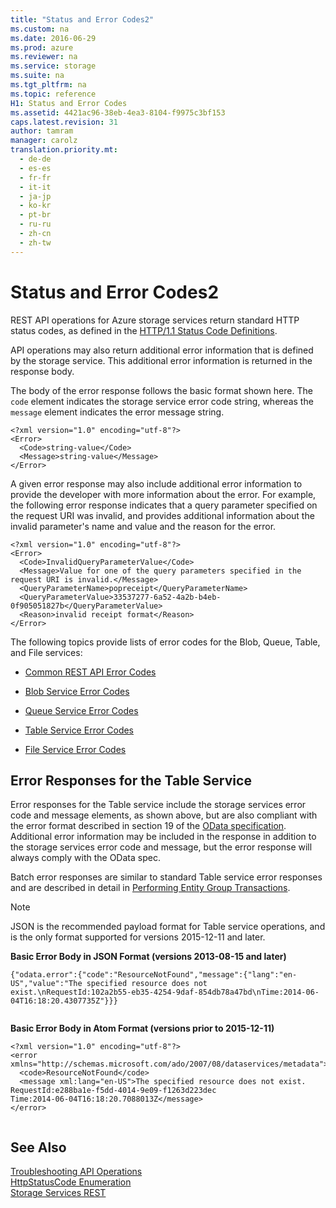```yaml
---
title: "Status and Error Codes2"
ms.custom: na
ms.date: 2016-06-29
ms.prod: azure
ms.reviewer: na
ms.service: storage
ms.suite: na
ms.tgt_pltfrm: na
ms.topic: reference
H1: Status and Error Codes
ms.assetid: 4421ac96-38eb-4ea3-8104-f9975c3bf153
caps.latest.revision: 31
author: tamram
manager: carolz
translation.priority.mt: 
  - de-de
  - es-es
  - fr-fr
  - it-it
  - ja-jp
  - ko-kr
  - pt-br
  - ru-ru
  - zh-cn
  - zh-tw
---
```

# Status and Error Codes2
REST API operations for Azure storage services return standard HTTP status codes, as defined in the [HTTP/1.1 Status Code Definitions](http://www.w3.org/Protocols/rfc2616/rfc2616-sec10.html).  
  
 API operations may also return additional error information that is defined by the storage service. This additional error information is returned in the response body.  
  
 The body of the error response follows the basic format shown here. The `code` element indicates the storage service error code string, whereas the `message` element indicates the error message string.  
  
```  
<?xml version="1.0" encoding="utf-8"?>  
<Error>  
  <Code>string-value</Code>  
  <Message>string-value</Message>  
</Error>  
```  
  
 A given error response may also include additional error information to provide the developer with more information about the error. For example, the following error response indicates that a query parameter specified on the request URI was invalid, and provides additional information about the invalid parameter's name and value and the reason for the error.  
  
```  
<?xml version="1.0" encoding="utf-8"?>  
<Error>  
  <Code>InvalidQueryParameterValue</Code>  
  <Message>Value for one of the query parameters specified in the request URI is invalid.</Message>  
  <QueryParameterName>popreceipt</QueryParameterName>  
  <QueryParameterValue>33537277-6a52-4a2b-b4eb-0f905051827b</QueryParameterValue>  
  <Reason>invalid receipt format</Reason>  
</Error>  
```  
  
 The following topics provide lists of error codes for the Blob, Queue, Table, and File services:  
  
-   [Common REST API Error Codes](../StorageServicesREST/Common-REST-API-Error-Codes.md)  
  
-   [Blob Service Error Codes](../StorageServicesREST/Blob-Service-Error-Codes.md)  
  
-   [Queue Service Error Codes](../StorageServicesREST/Queue-Service-Error-Codes.md)  
  
-   [Table Service Error Codes](../StorageServicesREST/Table-Service-Error-Codes.md)  
  
-   [File Service Error Codes](../StorageServicesREST/File-Service-Error-Codes.md)  
  
## Error Responses for the Table Service  
 Error responses for the Table service include the storage services error code and message elements, as shown above, but are also compliant with the error format described in section 19 of the [OData specification](http://go.microsoft.com/fwlink/?LinkId=301473). Additional error information may be included in the response in addition to the storage services error code and message, but the error response will always comply with the OData spec.  
  
 Batch error responses are similar to standard Table service error responses and are described in detail in [Performing Entity Group Transactions](../StorageServicesREST/Performing-Entity-Group-Transactions.md).  
  
> [!NOTE]
>  JSON is the recommended payload format for Table service operations, and is the only format supported for versions 2015-12-11 and later.  
  
 **Basic Error Body in JSON Format (versions 2013-08-15 and later)**  
  
```  
{"odata.error":{"code":"ResourceNotFound","message":{"lang":"en-US","value":"The specified resource does not exist.\nRequestId:102a2b55-eb35-4254-9daf-854db78a47bd\nTime:2014-06-04T16:18:20.4307735Z"}}}  
  
```  
  
 **Basic Error Body in Atom Format (versions prior to 2015-12-11)**  
  
```  
<?xml version="1.0" encoding="utf-8"?>  
<error xmlns="http://schemas.microsoft.com/ado/2007/08/dataservices/metadata">  
  <code>ResourceNotFound</code>  
  <message xml:lang="en-US">The specified resource does not exist.  
RequestId:e288ba1e-f5dd-4014-9e09-f1263d223dec  
Time:2014-06-04T16:18:20.7088013Z</message>  
</error>  
  
```  
  
## See Also  
 [Troubleshooting API Operations](../StorageServicesREST/Troubleshooting-API-Operations.md)   
 [HttpStatusCode Enumeration](http://go.microsoft.com/fwlink/?LinkId=152845)   
 [Storage Services REST](../StorageServicesREST/Azure-Storage-Services-REST-API-Reference.md)